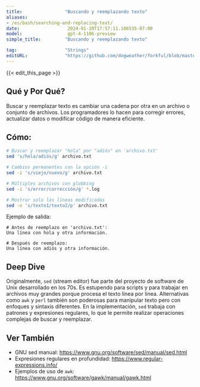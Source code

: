 ```yaml
---
title:                "Buscando y reemplazando texto"
aliases:
- /es/bash/searching-and-replacing-text/
date:                  2024-01-20T17:57:11.106535-07:00
model:                 gpt-4-1106-preview
simple_title:         "Buscando y reemplazando texto"

tag:                  "Strings"
editURL:              "https://github.com/dogweather/forkful/blob/master/content/es/bash/searching-and-replacing-text.md"
---
```


{{< edit_this_page >}}

## Qué y Por Qué?
Buscar y reemplazar texto es cambiar una cadena por otra en un archivo o conjunto de archivos. Los programadores lo hacen para corregir errores, actualizar datos o modificar código de manera eficiente.

## Cómo:
```Bash
# Buscar y reemplazar "hola" por "adiós" en 'archivo.txt'
sed 's/hola/adiós/g' archivo.txt

# Cambios permanentes con la opción -i
sed -i 's/viejo/nuevo/g' archivo.txt

# Múltiples archivos con globbing
sed -i 's/error/corrección/g' *.log

# Mostrar solo las líneas modificadas
sed -n 's/texto1/texto2/p' archivo.txt
```

Ejemplo de salida:
```
# Antes de reemplazo en 'archivo.txt':
Una línea con hola y otra información.

# Después de reemplazo:
Una línea con adiós y otra información.
```

## Deep Dive
Originalmente, `sed` (stream editor) fue parte del proyecto de software de Unix desarrollado en los 70s. Es estupendo para scripts y para trabajar en archivos muy grandes porque procesa el texto línea por línea. Alternativas como `awk` y `perl` también son poderosas para manipular texto pero con enfoques y sintaxis diferentes. En la implementación, `sed` trabaja con patrones y expresiones regulares, lo que le permite realizar operaciones complejas de buscar y reemplazar.

## Ver También
- GNU sed manual: https://www.gnu.org/software/sed/manual/sed.html
- Expresiones regulares en profundidad: https://www.regular-expressions.info/
- Ejemplos de uso de `awk`: https://www.gnu.org/software/gawk/manual/gawk.html
